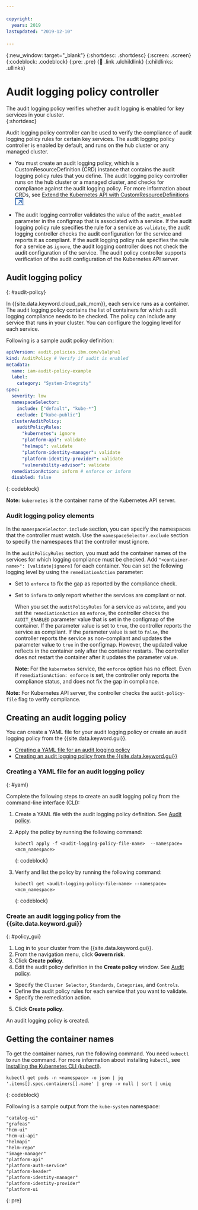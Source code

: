 ```yaml
---

copyright:
  years: 2019
lastupdated: "2019-12-10"

---
```


{:new_window: target="_blank"}
{:shortdesc: .shortdesc}
{:screen: .screen}
{:codeblock: .codeblock}
{:pre: .pre}
{:child: .link .ulchildlink}
{:childlinks: .ullinks}

# Audit logging policy controller

The audit logging policy verifies whether audit logging is enabled for key services in your cluster.  
{:shortdesc}

Audit logging policy controller can be used to verify the compliance of audit logging policy rules for certain key services. The audit logging policy controller is enabled by default, and runs on the hub cluster or any managed cluster.

- You must create an audit logging policy, which is a CustomResourceDefinition (CRD) instance that contains the audit logging policy rules that you define. The audit logging policy controller runs on the hub cluster or a managed cluster, and checks for compliance against the audit logging policy. For more information about CRDs, see [Extend the Kubernetes API with CustomResourceDefinitions ![Opens in a new tab](../../images/icons/launch-glyph.svg "Opens in a new tab")](https://v1-13.docs.kubernetes.io/docs/tasks/access-kubernetes-api/custom-resources/custom-resource-definitions/).

- The audit logging controller validates the value of the `audit_enabled` parameter in the configmap that is associated with a service. If the audit logging policy rule specifies the rule for a service as `validate`, the audit logging controller checks the audit configuration for the service and reports it as compliant. If the audit logging policy rule specifies the rule for a service as `ignore`, the audit logging controller does not check the audit configuration of the service. The audit policy controller supports verification of the audit configuration of the Kubernetes API server.

## Audit logging policy
{: #audit-policy}

In {{site.data.keyword.cloud_pak_mcm}}, each service runs as a container. The audit logging policy contains the list of containers for which audit logging compliance needs to be checked. The policy can include any service that runs in your cluster. You can configure the logging level for each service.

Following is a sample audit policy definition:

```yaml
apiVersion: audit.policies.ibm.com/v1alpha1
kind: AuditPolicy # Verify if audit is enabled
metadata:
  name: iam-audit-policy-example
  label:
    category: "System-Integrity"
spec:
  severity: low
  namespaceSelector:
    include: ["default", "kube-*"]
    exclude: ["kube-public"]
  clusterAuditPolicy:
    auditPolicyRules:
      "kubernetes": ignore
      "platform-api": validate
      "helmapi": validate
      "platform-identity-manager": validate
      "platform-identity-provider": validate
      "vulnerability-advisor": validate
  remediationAction: inform # enforce or inform
  disabled: false
```
{: codeblock}

**Note:** `kubernetes` is the container name of the Kubernetes API server.

### Audit logging policy elements

In the `namespaceSelector.include` section, you can specify the namespaces that the controller must watch. Use the `namespaceSelector.exclude` section to specify the namespaces that the controller must ignore.

In the `auditPolicyRules` section, you must add the container names of the services for which logging compliance must be checked. Add `"<container-name>": [validate|ignore]` for each container. You can set the following logging level by using the `remediationAction` parameter:

  - Set to `enforce` to fix the gap as reported by the compliance check.
  - Set to `inform` to only report whether the services are compliant or not.

    When you set the `auditPolicyRules` for a service as `validate`, and you set the `remediationAction` as `enforce`, the controller checks the `AUDIT_ENABLED` parameter value that is set in the configmap of the container. If the parameter value is set to `true`, the controller reports the service as compliant. If the parameter value is set to `false`, the controller reports the service as non-compliant and updates the parameter value to `true` in the configmap. However, the updated value reflects in the container only after the container restarts. The controller does not restart the container after it updates the parameter value.  

    **Note:** For the `kubernetes` service, the `enforce` option has no effect. Even if `remediationAction: enforce` is set, the controller only reports the compliance status, and does not fix the gap in compliance.

**Note:** For Kubernetes API server, the controller checks the `audit-policy-file` flag to verify compliance.


## Creating an audit logging policy

You can create a YAML file for your audit logging policy or create an audit logging policy from the {{site.data.keyword.gui}}.

* [Creating a YAML file for an audit logging policy](#yaml)
* [Creating an audit logging policy from the {{site.data.keyword.gui}}](#policy_gui)

### Creating a YAML file for an audit logging policy
{: #yaml}

Complete the following steps to create an audit logging policy from the command-line interface (CLI):

1. Create a YAML file with the audit logging policy definition. See [Audit policy](#audit-policy).

2. Apply the policy by running the following command:

   ```
   kubectl apply -f <audit-logging-policy-file-name>  --namespace=<mcm_namespace>
   ```
   {: codeblock}

3. Verify and list the policy by running the following command:

   ```
   kubectl get <audit-logging-policy-file-name> --namespace=<mcm_namespace>
   ```
   {: codeblock}


### Create an audit logging policy from the {{site.data.keyword.gui}}
{: #policy_gui}

1. Log in to your cluster from the {{site.data.keyword.gui}}.
2. From the navigation menu, click **Govern risk**.
3. Click **Create policy**.
4. Edit the audit policy definition in the **Create policy** window. See [Audit policy](#audit-policy).
  - Specify the `Cluster Selector`, `Standards`, `Categories`, and `Controls`.
  - Define the audit policy rules for each service that you want to validate.
  - Specify the remediation action.
5. Click **Create policy**.  

An audit logging policy is created.

## Getting the container names

To get the container names, run the following command. You need `kubectl` to run the command. For more information about installing `kubectl`, see [Installing the Kubernetes CLI (kubectl)](../../kubectl/install_kubectl.md).
  ```
  kubectl get pods -n <namespace> -o json | jq '.items[].spec.containers[].name' | grep -v null | sort | uniq
  ```
  {: codeblock}

Following is a sample output from the `kube-system` namespace:
```
"catalog-ui"
"grafeas"
"hcm-ui"
"hcm-ui-api"
"helmapi"
"helm-repo"
"image-manager"
"platform-api"
"platform-auth-service"
"platform-header"
"platform-identity-manager"
"platform-identity-provider"
"platform-ui
```
{: pre}
